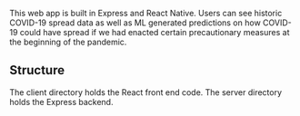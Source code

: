 This web app is built in Express and React Native. Users can see historic
COVID-19 spread data as well as ML generated predictions on how COVID-19 could
have spread if we had enacted certain precautionary measures at the beginning of
the pandemic.

## Structure

The client directory holds the React front end code. The server directory holds
the Express backend.  